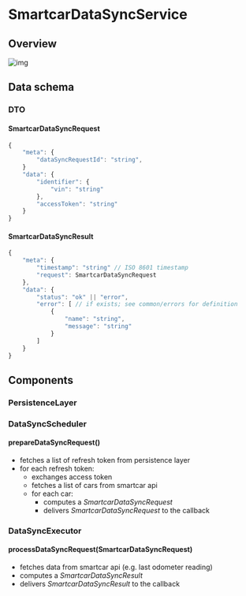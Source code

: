 # SmartcarDataSyncService

## Overview

![img](https://i.imgur.com/fAv274K.png)

## Data schema

### DTO

#### SmartcarDataSyncRequest

``` javascript
{
    "meta": {
        "dataSyncRequestId": "string",
    }
    "data": {
        "identifier": {
            "vin": "string"
        },
        "accessToken": "string"
    }
}
```

#### SmartcarDataSyncResult

``` javascript
{
    "meta": {
        "timestamp": "string" // ISO 8601 timestamp
        "request": SmartcarDataSyncRequest
    },
    "data": {
        "status": "ok" || "error",
        "error": [ // if exists; see common/errors for definition
            {
                "name": "string",
                "message": "string"
            }
        ]
    }
}
```

## Components

### PersistenceLayer

### DataSyncScheduler

#### prepareDataSyncRequest()

- fetches a list of refresh token from persistence layer
- for each refresh token:
  - exchanges access token
  - fetches a list of cars from smartcar api
  - for each car:
    - computes a _SmartcarDataSyncRequest_
    - delivers _SmartcarDataSyncRequest_ to the callback

### DataSyncExecutor

#### processDataSyncRequest(SmartcarDataSyncRequest)

- fetches data from smartcar api (e.g. last odometer reading)
- computes a _SmartcarDataSyncResult_
- delivers _SmartcarDataSyncResult_ to the callback
